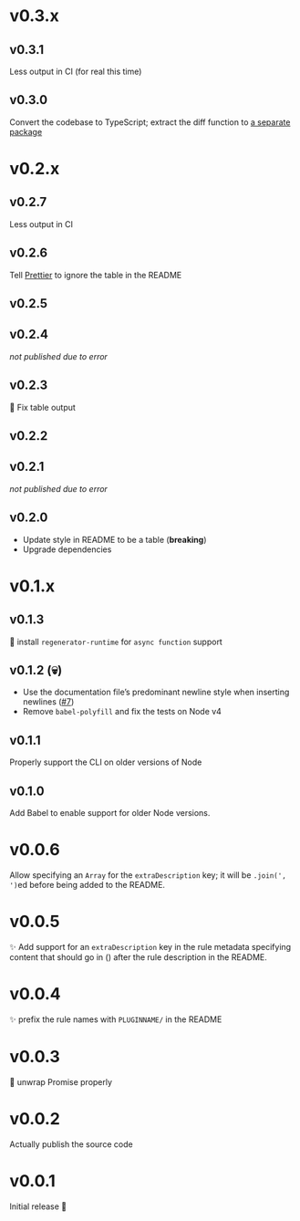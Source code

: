 # v0.3.x

## v0.3.1

Less output in CI (for real this time)

## v0.3.0

Convert the codebase to TypeScript; extract the diff function to [a separate package](https://npmjs.com/package/cli-diff)

# v0.2.x

## v0.2.7

Less output in CI

## v0.2.6

Tell [Prettier](https://prettier.io) to ignore the table in the README

## v0.2.5

## v0.2.4

_not published due to error_

## v0.2.3

🐛 Fix table output

## v0.2.2

## v0.2.1

_not published due to error_

## v0.2.0

- Update style in README to be a table (**breaking**)
- Upgrade dependencies

# v0.1.x

## v0.1.3

🐛 install `regenerator-runtime` for `async function` support

## v0.1.2 (💀)

- Use the documentation file’s predominant newline style when inserting newlines ([#7])
- Remove `babel-polyfill` and fix the tests on Node v4

[#7]: https://github.com/j-f1/eslint-docs/issues/7

## v0.1.1

Properly support the CLI on older versions of Node

## v0.1.0

Add Babel to enable support for older Node versions.

# v0.0.6

Allow specifying an `Array` for the `extraDescription` key;
it will be `.join(', ')`ed before being added to the README.

# v0.0.5

✨ Add support for an `extraDescription` key in the rule metadata
specifying content that should go in () after the rule description in the README.

# v0.0.4

✨ prefix the rule names with `PLUGINNAME/` in the README

# v0.0.3

🐛 unwrap Promise properly

# v0.0.2

Actually publish the source code

# v0.0.1

Initial release 🚀
